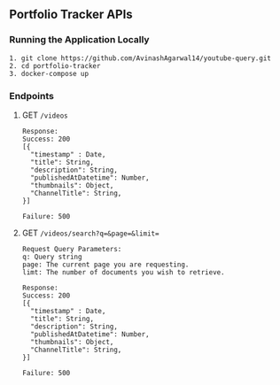 ## Portfolio Tracker APIs

### Running the Application Locally
```
1. git clone https://github.com/AvinashAgarwal14/youtube-query.git
2. cd portfolio-tracker
3. docker-compose up
```

### Endpoints

1. GET `/videos`

   ```
   Response:  
   Success: 200  
   [{  
     "timestamp" : Date,  
     "title": String,  
     "description": String,   
     "publishedAtDatetime": Number,  
     "thumbnails": Object,
     "ChannelTitle": String,
   }]

   Failure: 500  
   ```

2. GET `/videos/search?q=&page=&limit=`

   ```
   Request Query Parameters:
   q: Query string
   page: The current page you are requesting. 
   limt: The number of documents you wish to retrieve.

   Response:  
   Success: 200  
   [{  
     "timestamp" : Date,  
     "title": String,  
     "description": String,   
     "publishedAtDatetime": Number,  
     "thumbnails": Object,
     "ChannelTitle": String,
   }]

   Failure: 500  
   ```